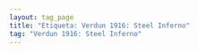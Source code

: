 ```yaml
---
layout: tag_page
title: "Etiqueta: Verdun 1916: Steel Inferno"
tag: "Verdun 1916: Steel Inferno"
---
```

